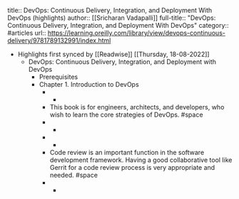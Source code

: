 title:: DevOps: Continuous Delivery, Integration, and Deployment With DevOps (highlights)
author:: [[Sricharan Vadapalli]]
full-title:: "DevOps: Continuous Delivery, Integration, and Deployment With DevOps"
category:: #articles
url:: https://learning.oreilly.com/library/view/devops-continuous-delivery/9781789132991/index.html

- Highlights first synced by [[Readwise]] [[Thursday, 18-08-2022]]
	- DevOps: Continuous Delivery, Integration, and Deployment with DevOps
		- Prerequisites
		- Chapter 1. Introduction to DevOps
			- -
			- This book is for engineers, architects, and developers, who wish to learn the core strategies of DevOps. #space
			- -
			- -
			- Code review is an important function in the software development framework. Having a good collaborative tool like Gerrit for a code review process is very appropriate and needed. #space
			- -